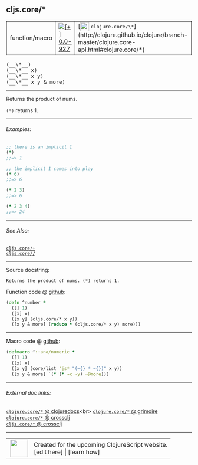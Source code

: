 ## cljs.core/\*



 <table border="1">
<tr>
<td>function/macro</td>
<td><a href="https://github.com/cljsinfo/cljs-api-docs/tree/0.0-927"><img valign="middle" alt="[+] 0.0-927" title="Added in 0.0-927" src="https://img.shields.io/badge/+-0.0--927-lightgrey.svg"></a> </td>
<td>
[<img height="24px" valign="middle" src="http://i.imgur.com/1GjPKvB.png"> <samp>clojure.core/\*</samp>](http://clojure.github.io/clojure/branch-master/clojure.core-api.html#clojure.core/*)
</td>
</tr>
</table>


 <samp>
(__\*__)<br>
</samp>
 <samp>
(__\*__ x)<br>
</samp>
 <samp>
(__\*__ x y)<br>
</samp>
 <samp>
(__\*__ x y & more)<br>
</samp>

---

Returns the product of nums.

`(*)` returns 1.



---

###### Examples:

```clj
;; there is an implicit 1
(*)
;;=> 1

;; the implicit 1 comes into play
(* 6)
;;=> 6

(* 2 3)
;;=> 6

(* 2 3 4)
;;=> 24
```



---

###### See Also:

[`cljs.core/+`](../cljs.core/PLUS.md)<br>
[`cljs.core//`](../cljs.core/SLASH.md)<br>

---


Source docstring:

```
Returns the product of nums. (*) returns 1.
```


Function code @ [github](https://github.com/clojure/clojurescript/blob/r2760/src/cljs/cljs/core.cljs#L1853-L1858):

```clj
(defn ^number *
  ([] 1)
  ([x] x)
  ([x y] (cljs.core/* x y))
  ([x y & more] (reduce * (cljs.core/* x y) more)))
```

<!--
Repo - tag - source tree - lines:

 <pre>
clojurescript @ r2760
└── src
    └── cljs
        └── cljs
            └── <ins>[core.cljs:1853-1858](https://github.com/clojure/clojurescript/blob/r2760/src/cljs/cljs/core.cljs#L1853-L1858)</ins>
</pre>

-->

---

Macro code @ [github](https://github.com/clojure/clojurescript/blob/r2760/src/clj/cljs/core.clj#L419-L423):

```clj
(defmacro ^::ana/numeric *
  ([] 1)
  ([x] x)
  ([x y] (core/list 'js* "(~{} * ~{})" x y))
  ([x y & more] `(* (* ~x ~y) ~@more)))
```

<!--
Repo - tag - source tree - lines:

 <pre>
clojurescript @ r2760
└── src
    └── clj
        └── cljs
            └── <ins>[core.clj:419-423](https://github.com/clojure/clojurescript/blob/r2760/src/clj/cljs/core.clj#L419-L423)</ins>
</pre>
-->

---


###### External doc links:

[`clojure.core/*` @ clojuredocs](http://clojuredocs.org/clojure.core/*)<br>
[`clojure.core/*` @ grimoire](http://conj.io/store/v1/org.clojure/clojure/1.7.0-beta3/clj/clojure.core/*/)<br>
[`clojure.core/*` @ crossclj](http://crossclj.info/fun/clojure.core/*.html)<br>
[`cljs.core/*` @ crossclj](http://crossclj.info/fun/cljs.core.cljs/*.html)<br>

---

 <table>
<tr><td>
<img valign="middle" align="right" width="48px" src="http://i.imgur.com/Hi20huC.png">
</td><td>
Created for the upcoming ClojureScript website.<br>
[edit here] | [learn how]
</td></tr></table>

[edit here]:https://github.com/cljsinfo/cljs-api-docs/blob/master/cljsdoc/cljs.core/STAR.cljsdoc
[learn how]:https://github.com/cljsinfo/cljs-api-docs/wiki/cljsdoc-files

<!--

This information was too distracting to show to readers, but I'll leave it
commented here since it is helpful to:

- pretty-print the data used to generate this document
- and show how to retrieve that data



The API data for this symbol:

```clj
{:description "Returns the product of nums.\n\n`(*)` returns 1.",
 :return-type number,
 :ns "cljs.core",
 :name "*",
 :signature ["[]" "[x]" "[x y]" "[x y & more]"],
 :history [["+" "0.0-927"]],
 :type "function/macro",
 :related ["cljs.core/+" "cljs.core//"],
 :full-name-encode "cljs.core/STAR",
 :source {:code "(defn ^number *\n  ([] 1)\n  ([x] x)\n  ([x y] (cljs.core/* x y))\n  ([x y & more] (reduce * (cljs.core/* x y) more)))",
          :title "Function code",
          :repo "clojurescript",
          :tag "r2760",
          :filename "src/cljs/cljs/core.cljs",
          :lines [1853 1858]},
 :extra-sources [{:code "(defmacro ^::ana/numeric *\n  ([] 1)\n  ([x] x)\n  ([x y] (core/list 'js* \"(~{} * ~{})\" x y))\n  ([x y & more] `(* (* ~x ~y) ~@more)))",
                  :title "Macro code",
                  :repo "clojurescript",
                  :tag "r2760",
                  :filename "src/clj/cljs/core.clj",
                  :lines [419 423]}],
 :examples [{:id "bc4a1f",
             :content "```clj\n;; there is an implicit 1\n(*)\n;;=> 1\n\n;; the implicit 1 comes into play\n(* 6)\n;;=> 6\n\n(* 2 3)\n;;=> 6\n\n(* 2 3 4)\n;;=> 24\n```"}],
 :full-name "cljs.core/*",
 :clj-symbol "clojure.core/*",
 :docstring "Returns the product of nums. (*) returns 1."}

```

Retrieve the API data for this symbol:

```clj
;; from Clojure REPL
(require '[clojure.edn :as edn])
(-> (slurp "https://raw.githubusercontent.com/cljsinfo/cljs-api-docs/catalog/cljs-api.edn")
    (edn/read-string)
    (get-in [:symbols "cljs.core/*"]))
```

-->
